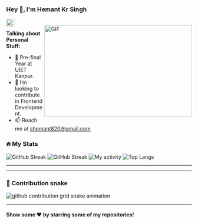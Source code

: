 ### Hey 👋, I'm Hemant Kr Singh


<a href="https://www.linkedin.com/in/hemant2742/">
  <img align="left" alt="Hemant's LinkdeIN" width="22px" src="https://cdn.jsdelivr.net/npm/simple-icons@v3/icons/linkedin.svg" />
</a>

<br/>
<img align="right" height="250" width="400" alt="GIF" src="https://miro.medium.com/max/1360/1*IRGHmiGsa16stedQvIaZfw.gif" />

**Talking about Personal Stuff:**

- 🌱 Pre-final Year at UIET Kanpur.
- 💞️ I’m looking to contribute in Frontend Development.
- 📫 Reach me at shemant820@gmail.com


### 🔥 My Stats 
![GitHub Streak](https://github-readme-stats.vercel.app/api?username=hemant2742&count_private=true&show_icons=true&theme=react)
![GitHub Streak](https://streak-stats.demolab.com/?user=hemant2742&theme=react)
![My activity](https://github-readme-activity-graph.cyclic.app/graph?username=hemant2742&theme=react-dark)
![Top Langs](https://github-readme-stats.vercel.app/api/top-langs/?username=hemant2742&layout=compact&langs_count=10&theme=react)
<!-- ![Wakatime stats](https://github-readme-stats.vercel.app/api/wakatime?username=hemant2742&theme=react) -->

--- 


---

### 🐍 Contribution snake

<picture>
  <source media="(prefers-color-scheme: dark)" srcset="https://raw.githubusercontent.com/hemant2742/hemant2742/output/github-contribution-grid-snake-dark.svg">
  <source media="(prefers-color-scheme: light)" srcset="https://raw.githubusercontent.com/hemant2742/hemant2742/output/github-contribution-grid-snake.svg">
  <img alt="github contribution grid snake animation" src="https://raw.githubusercontent.com/hemant2742/hemant2742/output/github-contribution-grid-snake.svg">
</picture>

---


#### Show some ❤️     by starring some of my repositories!
